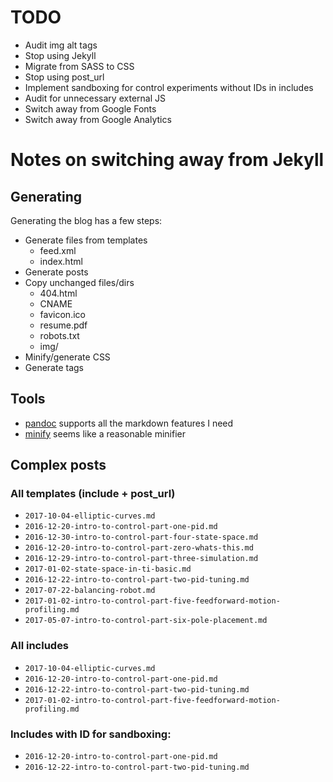 # TODO

* Audit img alt tags
* Stop using Jekyll
* Migrate from SASS to CSS
* Stop using post_url
* Implement sandboxing for control experiments without IDs in includes
* Audit for unnecessary external JS
* Switch away from Google Fonts
* Switch away from Google Analytics

# Notes on switching away from Jekyll

## Generating

Generating the blog has a few steps:

* Generate files from templates
    * feed.xml
    * index.html
* Generate posts
* Copy unchanged files/dirs
    * 404.html
    * CNAME
    * favicon.ico
    * resume.pdf
    * robots.txt
    * img/
* Minify/generate CSS
* Generate tags

## Tools

* [pandoc](https://pandoc.org/) supports all the markdown features I need
* [minify](https://github.com/tdewolff/minify) seems like a reasonable minifier

## Complex posts

### All templates (include + post_url)

* `2017-10-04-elliptic-curves.md`
* `2016-12-20-intro-to-control-part-one-pid.md`
* `2016-12-30-intro-to-control-part-four-state-space.md`
* `2016-12-20-intro-to-control-part-zero-whats-this.md`
* `2016-12-29-intro-to-control-part-three-simulation.md`
* `2017-01-02-state-space-in-ti-basic.md`
* `2016-12-22-intro-to-control-part-two-pid-tuning.md`
* `2017-07-22-balancing-robot.md`
* `2017-01-02-intro-to-control-part-five-feedforward-motion-profiling.md`
* `2017-05-07-intro-to-control-part-six-pole-placement.md`

### All includes

* `2017-10-04-elliptic-curves.md`
* `2016-12-20-intro-to-control-part-one-pid.md`
* `2016-12-22-intro-to-control-part-two-pid-tuning.md`
* `2017-01-02-intro-to-control-part-five-feedforward-motion-profiling.md`

### Includes with ID for sandboxing:

* `2016-12-20-intro-to-control-part-one-pid.md`
* `2016-12-22-intro-to-control-part-two-pid-tuning.md`
